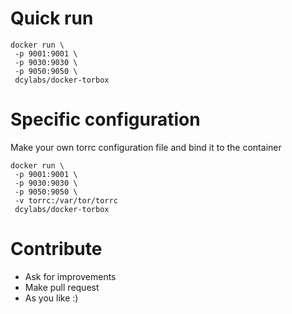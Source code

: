 # Quick run 
```
docker run \
 -p 9001:9001 \
 -p 9030:9030 \
 -p 9050:9050 \
 dcylabs/docker-torbox
```
# Specific configuration 
Make your own torrc configuration file and bind it to the container
```
docker run \
 -p 9001:9001 \
 -p 9030:9030 \
 -p 9050:9050 \
 -v torrc:/var/tor/torrc
 dcylabs/docker-torbox
```
# Contribute 
* Ask for improvements
* Make pull request 
* As you like :)